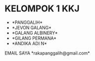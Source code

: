 <h1>KELOMPOK 1 KKJ</h1>
<ul>
    <li>
    *PANGGALIH*
    </li>
    <li>
    *JEVON GALANG*
    </li>
    <li>
    *GALANG ALBINERY*
    </li>
    <li>
    *GILANG PERMANA*
    </li>
    <li>
    *ANDIKA ADI N*
    </li>
</ul>

<P>EMAIL SAYA *rakapanggalih@gmail.com*</p>
